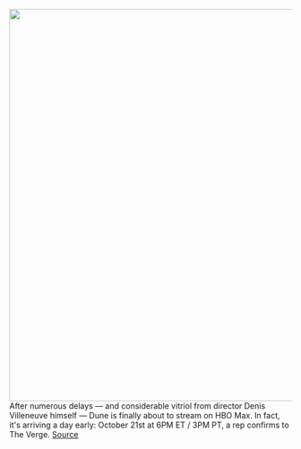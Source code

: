 <img src='https://cdn.vox-cdn.com/thumbor/u7rf9jjclNmNvd34fY-DG6j4WhY=/0x0:1111x457/1200x800/filters:focal(468x141:644x317)/cdn.vox-cdn.com/uploads/chorus_image/image/70023749/Screen_Shot_2020_09_09_at_4.21.36_PM.0.png' width='700px' /><br/>
After numerous delays — and considerable vitriol from director Denis Villeneuve himself — Dune is finally about to stream on HBO Max. In fact, it's arriving a day early: October 21st at 6PM ET / 3PM PT, a rep confirms to The Verge.
<a href='https://www.theverge.com/2021/10/20/22737133/dune-hbo-max-stream-it-early-denis-villenueve'> Source <a/>